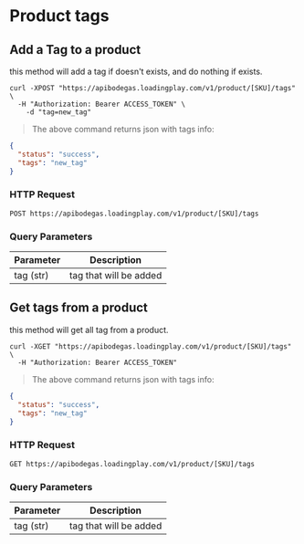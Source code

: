 # Product tags

## Add a Tag to a product

this method will add a tag if doesn't exists, and do nothing if exists.

```shell
curl -XPOST "https://apibodegas.loadingplay.com/v1/product/[SKU]/tags" \
  -H "Authorization: Bearer ACCESS_TOKEN" \
    -d "tag=new_tag"
```

> The above command returns json with tags info:

```json
{
  "status": "success",
  "tags": "new_tag"
}
```

### HTTP Request

`POST https://apibodegas.loadingplay.com/v1/product/[SKU]/tags`

### Query Parameters

| Parameter         | Description               |
| ----------------- | ------------------------- |
| tag (str)         | tag that will be added    |




## Get tags from a product

this method will get all tag from a product.

```shell
curl -XGET "https://apibodegas.loadingplay.com/v1/product/[SKU]/tags" \
  -H "Authorization: Bearer ACCESS_TOKEN"
```

> The above command returns json with tags info:

```json
{
  "status": "success",
  "tags": "new_tag"
}
```

### HTTP Request

`GET https://apibodegas.loadingplay.com/v1/product/[SKU]/tags`

### Query Parameters

| Parameter         | Description               |
| ----------------- | ------------------------- |
| tag (str)         | tag that will be added    |
